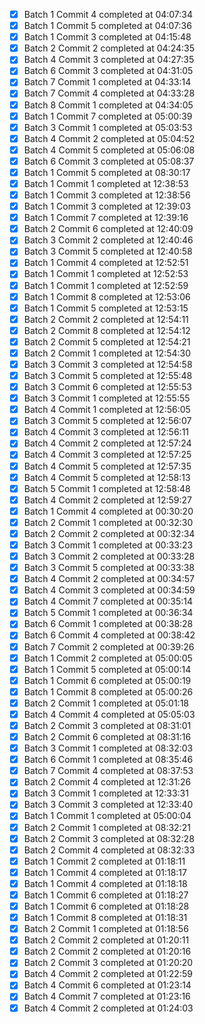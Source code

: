 - [x] Batch 1 Commit 4 completed at 04:07:34
- [x] Batch 1 Commit 5 completed at 04:07:36
- [x] Batch 1 Commit 3 completed at 04:15:48
- [x] Batch 2 Commit 2 completed at 04:24:35
- [x] Batch 4 Commit 3 completed at 04:27:35
- [x] Batch 6 Commit 3 completed at 04:31:05
- [x] Batch 7 Commit 1 completed at 04:33:14
- [x] Batch 7 Commit 4 completed at 04:33:28
- [x] Batch 8 Commit 1 completed at 04:34:05
- [x] Batch 1 Commit 7 completed at 05:00:39
- [x] Batch 3 Commit 1 completed at 05:03:53
- [x] Batch 4 Commit 2 completed at 05:04:52
- [x] Batch 4 Commit 5 completed at 05:06:08
- [x] Batch 6 Commit 3 completed at 05:08:37
- [x] Batch 1 Commit 5 completed at 08:30:17
- [x] Batch 1 Commit 1 completed at 12:38:53
- [x] Batch 1 Commit 3 completed at 12:38:56
- [x] Batch 1 Commit 3 completed at 12:39:03
- [x] Batch 1 Commit 7 completed at 12:39:16
- [x] Batch 2 Commit 6 completed at 12:40:09
- [x] Batch 3 Commit 2 completed at 12:40:46
- [x] Batch 3 Commit 5 completed at 12:40:58
- [x] Batch 1 Commit 4 completed at 12:52:51
- [x] Batch 1 Commit 1 completed at 12:52:53
- [x] Batch 1 Commit 1 completed at 12:52:59
- [x] Batch 1 Commit 8 completed at 12:53:06
- [x] Batch 1 Commit 5 completed at 12:53:15
- [x] Batch 2 Commit 2 completed at 12:54:11
- [x] Batch 2 Commit 8 completed at 12:54:12
- [x] Batch 2 Commit 5 completed at 12:54:21
- [x] Batch 2 Commit 1 completed at 12:54:30
- [x] Batch 3 Commit 3 completed at 12:54:58
- [x] Batch 3 Commit 5 completed at 12:55:48
- [x] Batch 3 Commit 6 completed at 12:55:53
- [x] Batch 3 Commit 1 completed at 12:55:55
- [x] Batch 4 Commit 1 completed at 12:56:05
- [x] Batch 3 Commit 5 completed at 12:56:07
- [x] Batch 4 Commit 3 completed at 12:56:11
- [x] Batch 4 Commit 2 completed at 12:57:24
- [x] Batch 4 Commit 3 completed at 12:57:25
- [x] Batch 4 Commit 5 completed at 12:57:35
- [x] Batch 4 Commit 5 completed at 12:58:13
- [x] Batch 5 Commit 1 completed at 12:58:48
- [x] Batch 4 Commit 2 completed at 12:59:27
- [x] Batch 1 Commit 4 completed at 00:30:20
- [x] Batch 2 Commit 1 completed at 00:32:30
- [x] Batch 2 Commit 2 completed at 00:32:34
- [x] Batch 3 Commit 1 completed at 00:33:23
- [x] Batch 3 Commit 2 completed at 00:33:28
- [x] Batch 3 Commit 5 completed at 00:33:38
- [x] Batch 4 Commit 2 completed at 00:34:57
- [x] Batch 4 Commit 3 completed at 00:34:59
- [x] Batch 4 Commit 7 completed at 00:35:14
- [x] Batch 5 Commit 1 completed at 00:36:34
- [x] Batch 6 Commit 1 completed at 00:38:28
- [x] Batch 6 Commit 4 completed at 00:38:42
- [x] Batch 7 Commit 2 completed at 00:39:26
- [x] Batch 1 Commit 2 completed at 05:00:05
- [x] Batch 1 Commit 5 completed at 05:00:14
- [x] Batch 1 Commit 6 completed at 05:00:19
- [x] Batch 1 Commit 8 completed at 05:00:26
- [x] Batch 2 Commit 1 completed at 05:01:18
- [x] Batch 4 Commit 4 completed at 05:05:03
- [x] Batch 2 Commit 3 completed at 08:31:01
- [x] Batch 2 Commit 6 completed at 08:31:16
- [x] Batch 3 Commit 1 completed at 08:32:03
- [x] Batch 6 Commit 1 completed at 08:35:46
- [x] Batch 7 Commit 4 completed at 08:37:53
- [x] Batch 2 Commit 4 completed at 12:31:26
- [x] Batch 3 Commit 1 completed at 12:33:31
- [x] Batch 3 Commit 3 completed at 12:33:40
- [x] Batch 1 Commit 1 completed at 05:00:04
- [x] Batch 2 Commit 1 completed at 08:32:21
- [x] Batch 2 Commit 3 completed at 08:32:28
- [x] Batch 2 Commit 4 completed at 08:32:33
- [x] Batch 1 Commit 2 completed at 01:18:11
- [x] Batch 1 Commit 4 completed at 01:18:17
- [x] Batch 1 Commit 4 completed at 01:18:18
- [x] Batch 1 Commit 6 completed at 01:18:27
- [x] Batch 1 Commit 6 completed at 01:18:28
- [x] Batch 1 Commit 8 completed at 01:18:31
- [x] Batch 2 Commit 1 completed at 01:18:56
- [x] Batch 2 Commit 2 completed at 01:20:11
- [x] Batch 2 Commit 2 completed at 01:20:16
- [x] Batch 2 Commit 3 completed at 01:20:20
- [x] Batch 4 Commit 2 completed at 01:22:59
- [x] Batch 4 Commit 6 completed at 01:23:14
- [x] Batch 4 Commit 7 completed at 01:23:16
- [x] Batch 4 Commit 2 completed at 01:24:03
